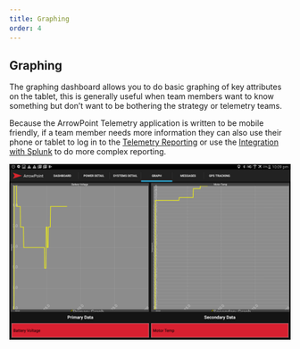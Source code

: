 ```yaml
---
title: Graphing
order: 4
---
```


## Graphing
The graphing dashboard allows you to do basic graphing of key attributes on the tablet, this is generally useful when team members want to know something but don’t want to be bothering the strategy or telemetry teams.

Because the ArrowPoint Telemetry application is written to be mobile friendly, if a team member needs more information they can also use their phone or tablet to log in to the [Telemetry Reporting](../ArrowPoint_Telemetry/50_Reporting.md) or use the [Integration with Splunk](../ArrowPoint_Telemetry/130_Splunk.md) to do more complex reporting.

![Example of the Arrowpoint Android Graphing system](images/android_graphing.png)
